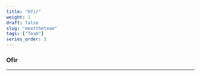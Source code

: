 ```yaml
---
title: "Ofir"
weight: 1
draft: false
slug: "meettheteam"
tags: ["Team"]
series_order: 3
---
```

### Ofir

---